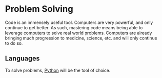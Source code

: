 # Problem Solving

Code is an immensely useful tool. Computers are very powerful, and only continue to get better. As such, mastering code means being able to leverage computers to solve real world problems. Computers are already bringing much progression to medicine, science, etc. and will only continue to do so.

## Languages

To solve problems, [Python](docs/python.md) will be the tool of choice.